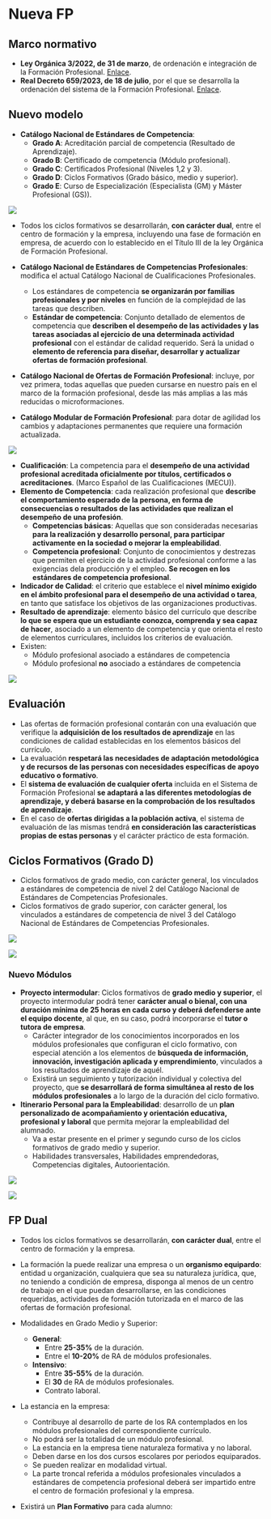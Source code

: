 # Nueva FP

## Marco normativo

* **Ley Orgánica 3/2022, de 31 de marzo**, de ordenación e integración de la Formación Profesional. [Enlace](https://www.boe.es/diario_boe/txt.php?id=BOE-A-2022-5139).
* **Real Decreto 659/2023, de 18 de julio**, por el que se desarrolla la ordenación del sistema de la Formación Profesional. [Enlace](https://www.boe.es/diario_boe/txt.php?id=BOE-A-2023-16889).

## Nuevo modelo

* **Catálogo Nacional de Estándares de Competencia**:
    * **Grado A**: Acreditación parcial de competencia (Resultado de Aprendizaje).
    * **Grado B**: Certificado de competencia (Módulo profesional).
    * **Grado C**: Certificados Profesional (Niveles 1,2 y 3).
    * **Grado D**: Ciclos Formativos (Grado básico, medio y superior).
    * **Grado E**: Curso de Especialización (Especialista (GM) y Máster Profesional (GS)).

![ ](img/modelo.png)

* Todos los ciclos formativos se desarrollarán, **con carácter dual**, entre el centro de formación y la empresa, incluyendo una fase de formación en empresa, de acuerdo con lo establecido en el Título III de la ley Orgánica de Formación Profesional.

* **Catálogo Nacional de Estándares de Competencias Profesionales**: modifica el actual Catálogo Nacional de Cualificaciones Profesionales.
    * Los estándares de competencia **se organizarán por familias profesionales y por niveles** en función de la complejidad de las tareas que describen.
    * **Estándar de competencia**: Conjunto detallado de elementos de competencia que **describen el desempeño de las actividades y las tareas asociadas al ejercicio de una determinada actividad profesional** con el estándar de calidad requerido. Será la unidad o **elemento de referencia para diseñar, desarrollar y actualizar ofertas de formación profesional**.
* **Catálogo Nacional de Ofertas de Formación Profesional**: incluye, por vez primera, todas aquellas que pueden cursarse en nuestro país en el marco de la formación profesional, desde las más amplias a las más reducidas o microformaciones.
* **Catálogo Modular de Formación Profesional**: para dotar de agilidad los cambios y adaptaciones permanentes que requiere una formación actualizada.

![ ](img/catalogos.png)

* **Cualificación**: La competencia para el **desempeño de una actividad profesional acreditada oficialmente por títulos, certificados o acreditaciones**. (Marco Español de las Cualificaciones (MECU)).
* **Elemento de Competencia**: cada realización profesional que **describe el comportamiento esperado de la persona, en forma de consecuencias o resultados de las actividades que realizan el desempeño de una profesión**.
    * **Competencias básicas**: Aquellas que son consideradas necesarias **para la realización y desarrollo personal, para participar activamente en la sociedad o mejorar la empleabilidad**.
    * **Competencia profesional**: Conjunto de conocimientos y destrezas que permiten el ejercicio de la actividad profesional conforme a las exigencias dela producción y el empleo. **Se
recogen en los estándares de competencia profesional**.
* **Indicador de Calidad**: el criterio que establece el **nivel mínimo exigido en el ámbito profesional para el desempeño de una actividad o tarea**, en tanto que satisface los objetivos de las organizaciones productivas. 
* **Resultado de aprendizaje**: elemento básico del currículo que describe **lo que se espera que un estudiante conozca, comprenda y sea capaz de hacer**, asociado a un elemento de competencia y que orienta el resto de elementos curriculares, incluidos los criterios de evaluación.
* Existen:
    * Módulo profesional asociado a estándares de competencia
    * Módulo profesional **no** asociado a estándares de competencia

![ ](img/cualificación.png)

## Evaluación

* Las ofertas de formación profesional contarán con una evaluación que verifique la **adquisición de los resultados de aprendizaje** en las condiciones de calidad establecidas en los elementos básicos del currículo.
* La evaluación **respetará las necesidades de adaptación metodológica y de recursos de las personas con necesidades específicas de apoyo educativo o formativo**.
* El **sistema de evaluación de cualquier oferta** incluida en el Sistema de Formación Profesional **se adaptará a las diferentes metodologías de aprendizaje, y deberá basarse en la comprobación de los resultados de aprendizaje**.
* En el caso de **ofertas dirigidas a la población activa**, el sistema de evaluación de las mismas tendrá **en consideración las características propias de estas personas** y el carácter práctico de esta formación.

## Ciclos Formativos (Grado D)

* Ciclos formativos de grado medio, con carácter general, los vinculados a estándares de competencia de nivel 2 del Catálogo Nacional de Estándares de Competencias Profesionales.
* Ciclos formativos de grado superior, con carácter general, los vinculados a estándares de competencia de nivel 3 del Catálogo Nacional de Estándares de Competencias Profesionales.

![ ](img/ciclos.png)

![ ](img/ciclos2.png)

### Nuevo Módulos

* **Proyecto intermodular**: Ciclos formativos de **grado medio y superior**, el proyecto intermodular podrá tener **carácter anual o bienal, con una duración mínima de 25 horas en cada curso y deberá defenderse ante el equipo docente**, al que, en su caso, podrá incorporarse el **tutor o tutora de empresa**.
    * Carácter integrador de los conocimientos incorporados en los módulos profesionales que configuran el ciclo formativo, con especial atención a los elementos de **búsqueda de información, innovación, investigación aplicada y emprendimiento**, vinculados a los resultados de aprendizaje de aquél.
    * Existirá un seguimiento y tutorización individual y colectiva del proyecto, que **se desarrollará de forma simultánea al resto de los módulos profesionales** a lo largo de la duración del ciclo formativo.
* **Itinerario Personal para la Empleabilidad**: desarrollo de un **plan personalizado de acompañamiento y orientación educativa, profesional y laboral** que permita mejorar la empleabilidad del alumnado.
    * Va a estar presente en el primer y segundo curso de los ciclos formativos de grado medio y superior.
    * Habilidades transversales, Habilidades emprendedoras, Competencias digitales, Autoorientación.

![ ](img/gm.png)

![ ](img/gs.png)

## FP Dual

* Todos los ciclos formativos se desarrollarán, **con carácter dual**, entre el centro de formación y la empresa.
* La formación la puede realizar una empresa o un **organismo equipardo**: entidad u organización, cualquiera que sea su naturaleza jurídica, que, no teniendo  a condición de empresa, disponga al menos de un centro de trabajo en el que puedan desarrollarse, en las condiciones requeridas, actividades de formación tutorizada en el marco de las ofertas de formación profesional.

* Modalidades en Grado Medio y Superior:
    * **General**:
        * Entre **25-35%** de la duración.
        * Entre el **10-20%** de RA de módulos profesionales.
    * **Intensivo**:
        * Entre **35-55%** de la duración.
        * El **30** de RA de módulos profesionales.
        * Contrato laboral.
* La estancia en la empresa:
    * Contribuye al desarrollo de parte de los RA contemplados en los módulos profesionales del correspondiente currículo.
    * No podrá ser la totalidad de un módulo profesional.
    * La estancia en la empresa tiene naturaleza formativa y no laboral.
    * Deben darse en los dos cursos escolares por periodos equiparados.
    * Se pueden realizar en modalidad virtual.
    * La parte troncal referida a módulos profesionales vinculados a estándares de competencia profesional deberá ser impartido entre el centro de formación profesional y la empresa.
* Existirá un **Plan Formativo** para cada alumno:
    
    [ ](img/plan.png)
    
